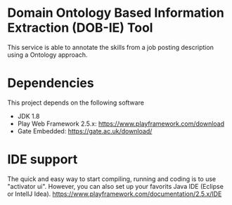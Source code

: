 Domain Ontology Based Information Extraction (DOB-IE) Tool
=================================

This service is able to annotate the skills from a job posting description using a Ontology approach.

# Dependencies
This project depends on the following software

* JDK 1.8
* Play Web Framework 2.5.x: https://www.playframework.com/download
* Gate Embedded: https://gate.ac.uk/download/ 

# IDE support 
The quick and easy way to start compiling, running and coding is to use "activator ui".
However, you can also set up your favorits Java IDE (Eclipse or IntellJ Idea). https://www.playframework.com/documentation/2.5.x/IDE
